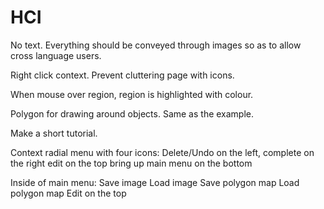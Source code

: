 HCI
===

No text. Everything should be conveyed through images so as to allow cross language users.

Right click context. Prevent cluttering page with icons.

When mouse over region, region is highlighted with colour.

Polygon for drawing around objects. Same as the example.

Make a short tutorial.

Context radial menu with four icons:
Delete/Undo on the left, 
complete on the right 
edit on the top
bring up main menu on the bottom

Inside of main menu:
Save image
Load image
Save polygon map
Load polygon map
Edit on the top